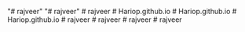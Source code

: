 "# rajveer" 
"# rajveer" 
#   r a j v e e r  
 #   H a r i o p . g i t h u b . i o  
 #   H a r i o p . g i t h u b . i o  
 #   H a r i o p . g i t h u b . i o  
 #   r a j v e e r  
 #   r a j v e e r  
 #   r a j v e e r  
 #   r a j v e e r  
 